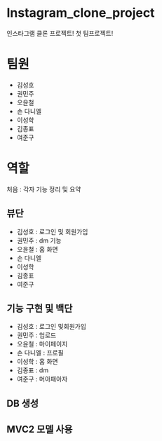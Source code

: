 # Instagram_clone_project
인스타그램 클론 프로젝트! 첫 팀프로젝트!

# 팀원
- 김성호
- 권민주
- 오윤철
- 손 다니엘
- 이성학
- 김종표
- 여준구


# 역할
처음 : 각자 기능 정리 및 요약


## 뷰단 
- 김성호 : 로그인 및 회원가입
- 권민주 : dm 기능
- 오윤철 : 홈 화면
- 손 다니엘
- 이성학
- 김종표
- 여준구

## 기능 구현 및 백단
- 김성호 : 로그인 및회원가입
- 권민주 : 업로드
- 오윤철 : 마이페이지
- 손 다니엘 : 프로필
- 이성학 : 홈 화면
- 김종표 : dm
- 여준구 : 머아패아자

## DB 생성

## MVC2 모델 사용
